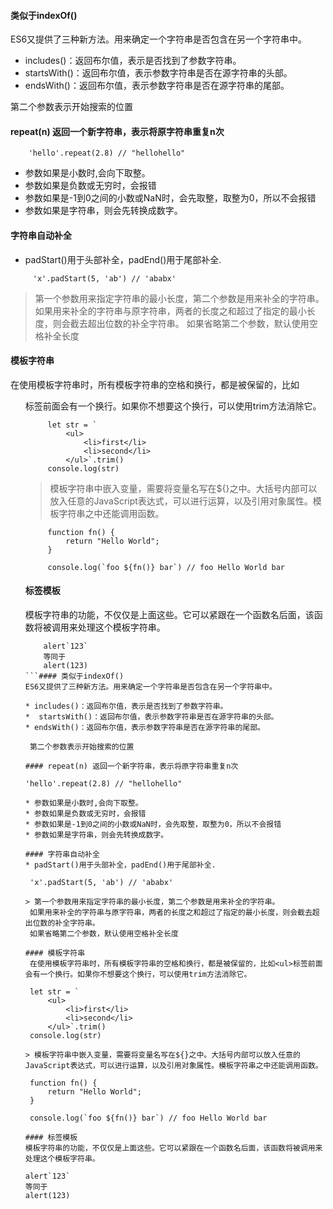 #### 类似于indexOf()
ES6又提供了三种新方法。用来确定一个字符串是否包含在另一个字符串中。

* includes()：返回布尔值，表示是否找到了参数字符串。
*  startsWith()：返回布尔值，表示参数字符串是否在源字符串的头部。
* endsWith()：返回布尔值，表示参数字符串是否在源字符串的尾部。

 第二个参数表示开始搜索的位置

#### repeat(n) 返回一个新字符串，表示将原字符串重复n次
```
    'hello'.repeat(2.8) // "hellohello"
```
* 参数如果是小数时,会向下取整。
* 参数如果是负数或无穷时，会报错
* 参数如果是-1到0之间的小数或NaN时，会先取整，取整为0，所以不会报错
* 参数如果是字符串，则会先转换成数字。

#### 字符串自动补全
* padStart()用于头部补全，padEnd()用于尾部补全.
```
     'x'.padStart(5, 'ab') // 'ababx'
```
> 第一个参数用来指定字符串的最小长度，第二个参数是用来补全的字符串。
 如果用来补全的字符串与原字符串，两者的长度之和超过了指定的最小长度，则会截去超出位数的补全字符串。
 如果省略第二个参数，默认使用空格补全长度

#### 模板字符串
 在使用模板字符串时，所有模板字符串的空格和换行，都是被保留的，比如<ul>标签前面会有一个换行。如果你不想要这个换行，可以使用trim方法消除它。
```
     let str = `
         <ul>
             <li>first</li>
             <li>second</li>
         </ul>`.trim()
     console.log(str)
```
> 模板字符串中嵌入变量，需要将变量名写在${}之中。大括号内部可以放入任意的JavaScript表达式，可以进行运算，以及引用对象属性。模板字符串之中还能调用函数。
```
     function fn() {
         return "Hello World";
     }

     console.log(`foo ${fn()} bar`) // foo Hello World bar
```
#### 标签模板
模板字符串的功能，不仅仅是上面这些。它可以紧跟在一个函数名后面，该函数将被调用来处理这个模板字符串。
```
    alert`123`
    等同于
    alert(123)
```#### 类似于indexOf()
ES6又提供了三种新方法。用来确定一个字符串是否包含在另一个字符串中。

* includes()：返回布尔值，表示是否找到了参数字符串。
*  startsWith()：返回布尔值，表示参数字符串是否在源字符串的头部。
* endsWith()：返回布尔值，表示参数字符串是否在源字符串的尾部。

 第二个参数表示开始搜索的位置

#### repeat(n) 返回一个新字符串，表示将原字符串重复n次
```
    'hello'.repeat(2.8) // "hellohello"
```
* 参数如果是小数时,会向下取整。
* 参数如果是负数或无穷时，会报错
* 参数如果是-1到0之间的小数或NaN时，会先取整，取整为0，所以不会报错
* 参数如果是字符串，则会先转换成数字。

#### 字符串自动补全
* padStart()用于头部补全，padEnd()用于尾部补全.
```
     'x'.padStart(5, 'ab') // 'ababx'
```
> 第一个参数用来指定字符串的最小长度，第二个参数是用来补全的字符串。
 如果用来补全的字符串与原字符串，两者的长度之和超过了指定的最小长度，则会截去超出位数的补全字符串。
 如果省略第二个参数，默认使用空格补全长度

#### 模板字符串
 在使用模板字符串时，所有模板字符串的空格和换行，都是被保留的，比如<ul>标签前面会有一个换行。如果你不想要这个换行，可以使用trim方法消除它。
```
     let str = `
         <ul>
             <li>first</li>
             <li>second</li>
         </ul>`.trim()
     console.log(str)
```
> 模板字符串中嵌入变量，需要将变量名写在${}之中。大括号内部可以放入任意的JavaScript表达式，可以进行运算，以及引用对象属性。模板字符串之中还能调用函数。
```
     function fn() {
         return "Hello World";
     }

     console.log(`foo ${fn()} bar`) // foo Hello World bar
```
#### 标签模板
模板字符串的功能，不仅仅是上面这些。它可以紧跟在一个函数名后面，该函数将被调用来处理这个模板字符串。
```
    alert`123`
    等同于
    alert(123)
```
